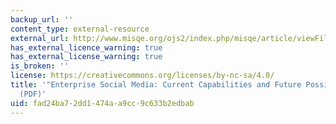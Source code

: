 ```yaml
---
backup_url: ''
content_type: external-resource
external_url: http://www.misqe.org/ojs2/index.php/misqe/article/viewFile/566/390
has_external_licence_warning: true
has_external_license_warning: true
is_broken: ''
license: https://creativecommons.org/licenses/by-nc-sa/4.0/
title: '"Enterprise Social Media: Current Capabilities and Future Possibilities."
  (PDF)'
uid: fad24ba7-2dd1-474a-a9cc-9c633b2edbab
---
```

